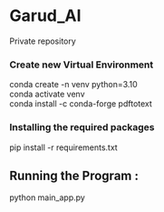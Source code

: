 # Garud_AI
Private repository 

### Create new Virtual Environment 

conda create -n venv python=3.10 <br />
conda activate venv <br />
conda install -c conda-forge pdftotext <br />

### Installing the required packages 

pip install -r requirements.txt

## Running the Program : 

python main_app.py
